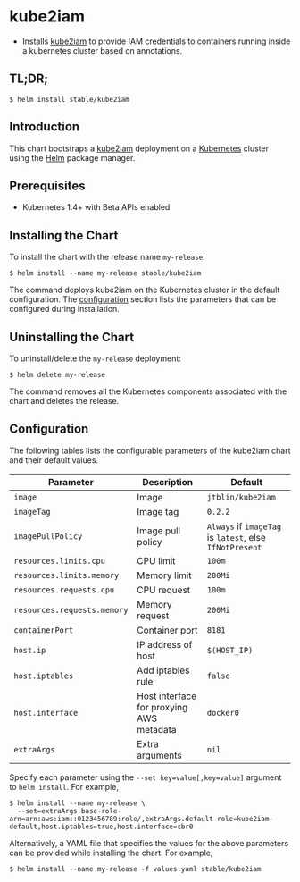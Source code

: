 # kube2iam

* Installs [kube2iam](https://github.com/jtblin/kube2iam) to provide IAM credentials to containers running inside a kubernetes cluster based on annotations.

## TL;DR;

```console
$ helm install stable/kube2iam
```

## Introduction

This chart bootstraps a [kube2iam](https://github.com/jtblin/kube2iam) deployment on a [Kubernetes](http://kubernetes.io) cluster using the [Helm](https://helm.sh) package manager.

## Prerequisites

- Kubernetes 1.4+ with Beta APIs enabled

## Installing the Chart

To install the chart with the release name `my-release`:

```console
$ helm install --name my-release stable/kube2iam
```

The command deploys kube2iam on the Kubernetes cluster in the default configuration. The [configuration](#configuration) section lists the parameters that can be configured during installation.

## Uninstalling the Chart

To uninstall/delete the `my-release` deployment:

```console
$ helm delete my-release
```

The command removes all the Kubernetes components associated with the chart and deletes the release.

## Configuration

The following tables lists the configurable parameters of the kube2iam chart and their default values.

| Parameter                   | Description                                | Default                                                    |
| --------------------------- | ------------------------------------------ | ---------------------------------------------------------- |
| `image`                     | Image                                      | `jtblin/kube2iam`                                          |
| `imageTag`                  | Image tag                                  | `0.2.2`                                                    |
| `imagePullPolicy`           | Image pull policy                          | `Always` if `imageTag` is `latest`, else `IfNotPresent`    |
| `resources.limits.cpu`      | CPU limit                                  | `100m`                                                     |
| `resources.limits.memory`   | Memory limit                               | `200Mi`                                                    |
| `resources.requests.cpu`    | CPU request                                | `100m`                                                     |
| `resources.requests.memory` | Memory request                             | `200Mi`                                                    |
| `containerPort`             | Container port                             | `8181`                                                     |
| `host.ip`                   | IP address of host                         | `$(HOST_IP)`                                               |
| `host.iptables`             | Add iptables rule                          | `false`                                                    |
| `host.interface`            | Host interface for proxying AWS metadata   | `docker0`                                                  |
| `extraArgs`                 | Extra arguments                            | `nil`                                                      |

Specify each parameter using the `--set key=value[,key=value]` argument to `helm install`. For example,

```console
$ helm install --name my-release \
  --set=extraArgs.base-role-arn=arn:aws:iam::0123456789:role/,extraArgs.default-role=kube2iam-default,host.iptables=true,host.interface=cbr0
```

Alternatively, a YAML file that specifies the values for the above parameters can be provided while installing the chart. For example,

```console
$ helm install --name my-release -f values.yaml stable/kube2iam
```

